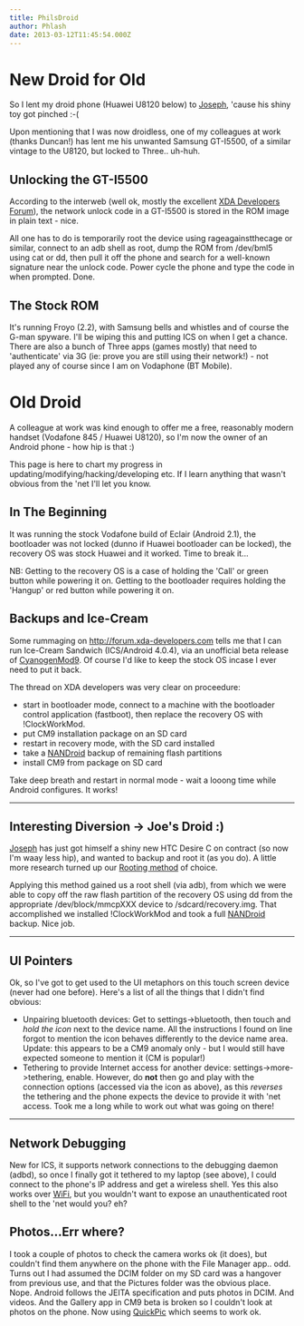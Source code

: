 ```yaml
---
title: PhilsDroid
author: Phlash
date: 2013-03-12T11:45:54.000Z
---
```

New Droid for Old
=================

So I lent my droid phone (Huawei U8120 below) to
[Joseph](Joseph "wikilink"), \'cause his shiny toy got pinched :-(

Upon mentioning that I was now droidless, one of my colleagues at work
(thanks Duncan!) has lent me his unwanted Samsung GT-I5500, of a similar
vintage to the U8120, but locked to Three.. uh-huh.

Unlocking the GT-I5500
----------------------

According to the interweb (well ok, mostly the excellent [XDA Developers
Forum](http://forum.xda-developers.com "wikilink")), the network unlock
code in a GT-I5500 is stored in the ROM image in plain text - nice.

All one has to do is temporarily root the device using
rageagainstthecage or similar, connect to an adb shell as root, dump the
ROM from /dev/bml5 using cat or dd, then pull it off the phone and
search for a well-known signature near the unlock code. Power cycle the
phone and type the code in when prompted. Done.

The Stock ROM
-------------

It\'s running Froyo (2.2), with Samsung bells and whistles and of course
the G-man spyware. I\'ll be wiping this and putting ICS on when I get a
chance. There are also a bunch of Three apps (games mostly) that need to
\'authenticate\' via 3G (ie: prove you are still using their network!) -
not played any of course since I am on Vodaphone (BT Mobile).

Old Droid
=========

A colleague at work was kind enough to offer me a free, reasonably
modern handset (Vodafone 845 / Huawei U8120), so I\'m now the owner of
an Android phone - how hip is that :)

This page is here to chart my progress in
updating/modifying/hacking/developing etc. If I learn anything that
wasn\'t obvious from the \'net I\'ll let you know.

In The Beginning
----------------

It was running the stock Vodafone build of Eclair (Android 2.1), the
bootloader was not locked (dunno if Huawei bootloader can be locked),
the recovery OS was stock Huawei and it worked. Time to break it\...

NB: Getting to the recovery OS is a case of holding the \'Call\' or
green button while powering it on. Getting to the bootloader requires
holding the \'Hangup\' or red button while powering it on.

Backups and Ice-Cream
---------------------

Some rummaging on <http://forum.xda-developers.com> tells me that I can
run Ice-Cream Sandwich (ICS/Android 4.0.4), via an unofficial beta
release of
[CyanogenMod9](http://forum.xda-developers.com/showthread.php?p=20878789 "wikilink").
Of course I\'d like to keep the stock OS incase I ever need to put it
back.

The thread on XDA developers was very clear on proceedure:

-   start in bootloader mode, connect to a machine with the bootloader
    control application (fastboot), then replace the recovery OS with
    !ClockWorkMod.
-   put CM9 installation package on an SD card
-   restart in recovery mode, with the SD card installed
-   take a [NANDroid](NANDroid "wikilink") backup of remaining flash
    partitions
-   install CM9 from package on SD card

Take deep breath and restart in normal mode - wait a looong time while
Android configures. It works!

------------------------------------------------------------------------

Interesting Diversion -\> Joe\'s Droid :)
-----------------------------------------

[Joseph](Joseph "wikilink") has just got himself a shiny new HTC Desire
C on contract (so now I\'m waay less hip), and wanted to backup and root
it (as you do). A little more research turned up our [Rooting
method](http://www.modaco.com/topic/355158-r1-superboot-how-to-root-the-htc-desire-c/ "wikilink")
of choice.

Applying this method gained us a root shell (via adb), from which we
were able to copy off the raw flash partition of the recovery OS using
dd from the appropriate /dev/block/mmcpXXX device to
/sdcard/recovery.img. That accomplished we installed !ClockWorkMod and
took a full [NANDroid](NANDroid "wikilink") backup. Nice job.

------------------------------------------------------------------------

UI Pointers
-----------

Ok, so I\'ve got to get used to the UI metaphors on this touch screen
device (never had one before). Here\'s a list of all the things that I
didn\'t find obvious:

-   Unpairing bluetooth devices: Get to settings-\>bluetooth, then touch
    and *hold the icon* next to the device name. All the instructions I
    found on line forgot to mention the icon behaves differently to the
    device name area. Update: this appears to be a CM9 anomaly only -
    but I would still have expected someone to mention it (CM is
    popular!)
-   Tethering to provide Internet access for another device:
    settings-\>more-\>tethering, enable. However, do **not** then go and
    play with the connection options (accessed via the icon as above),
    as this *reverses* the tethering and the phone expects the device to
    provide it with \'net access. Took me a long while to work out what
    was going on there!

------------------------------------------------------------------------

Network Debugging
-----------------

New for ICS, it supports network connections to the debugging daemon
(adbd), so once I finally got it tethered to my laptop (see above), I
could connect to the phone\'s IP address and get a wireless shell. Yes
this also works over [WiFi](WiFi "wikilink"), but you wouldn\'t want to
expose an unauthenticated root shell to the \'net would you? eh?

Photos\...Err where?
--------------------

I took a couple of photos to check the camera works ok (it does), but
couldn\'t find them anywhere on the phone with the File Manager app..
odd. Turns out I had assumed the DCIM folder on my SD card was a
hangover from previous use, and that the Pictures folder was the obvious
place. Nope. Android follows the JEITA specification and puts photos in
DCIM. And videos. And the Gallery app in CM9 beta is broken so I
couldn\'t look at photos on the phone. Now using
[QuickPic](QuickPic "wikilink") which seems to work ok.
